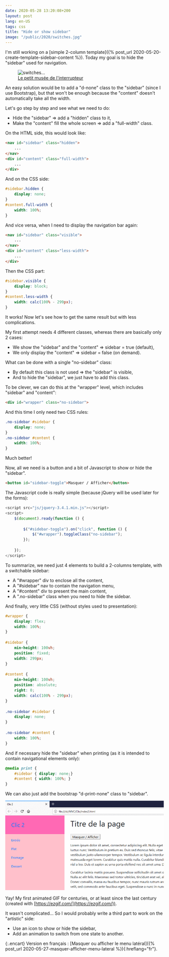 ```yaml
---
date: 2020-05-28 13:20:08+200
layout: post
lang: en-US
tags: css
title: "Hide or show sidebar"
image: "/public/2020/switches.jpg"
---
```


I'm still working on a [simple 2-column template]({% post_url 2020-05-20-create-template-sidebar-content %}). Today my goal is to hide the "sidebar" used for navigation.

<figure>
  <img src="{{ page.image }}" alt="switches..." />
  <figcaption>
    <a href="https://www.heure-industrielle.com/petit-musee-de-l-interrupteur/">Le petit musée de l'interrupteur</a>
  </figcaption>
</figure>

An easy solution would be to add a "d-none" class to the "sidebar" (since I use Bootstrap), but that won't be enough because the "content" doesn't automatically take all the width.

Let's go step by step and see what we need to do:

* Hide the "sidebar" => add a "hidden" class to it,
* Make the "content" fill the whole screen => add a "full-width" class.

On the HTML side, this would look like:

```html
<nav id="sidebar" class="hidden">
    ...
</nav>
<div id="content" class="full-width">
    ...
</div>
```

And on the CSS side:

```css
#sidebar.hidden {
    display: none;
}
#content.full-width {
    width: 100%;
}
```

And vice versa, when I need to display the navigation bar again:

```html
<nav id="sidebar" class="visible">
    ...
</nav>
<div id="content" class="less-width">
    ...
</div>
```

Then the CSS part:

```css
#sidebar.visible {
    display: block;
}
#content.less-width {
    width: calc(100% - 299px);
}
```

It works! Now let's see how to get the same result but with less complications.

My first attempt needs 4 different classes, whereas there are basically only 2 cases:

* We show the "sidebar" and the "content" => sidebar = true (default),
* We only display the "content" => sidebar = false (on demand).

What can be done with a single "no-sidebar" class:

* By default this class is not used => the "sidebar" is visible,
* And to hide the "sidebar", we just have to add this class.

To be clever, we can do this at the "wrapper" level, which includes "sidebar" and "content":

```html
<div id="wrapper" class="no-sidebar">
```

And this time I only need two CSS rules:

```css
.no-sidebar #sidebar {
    display: none;
}
.no-sidebar #content {
    width: 100%;
}
```

Much better!

Now, all we need is a button and a bit of Javascript to show or hide the "sidebar".

```html
<button id="sidebar-toggle">Masquer / Afficher</button>
```

The Javascript code is really simple (because jQuery will be used later for the forms):

```javascript
<script src="js/jquery-3.4.1.min.js"></script>
<script>
    $(document).ready(function () {

        $("#sidebar-toggle").on("click", function () {
            $("#wrapper").toggleClass("no-sidebar");
        });

    });
</script>
```
To summarize, we need just 4 elements to build a 2-columns template, with a switchable sidebar:

* A "#wrapper" div to enclose all the content,
* A "#sidebar" nav to contain the navigation menu,
* A "#content" div to present the main content,
* A ".no-sidebar" class when you need to hide the sidebar.

And finally, very little CSS (without styles used to presentation):

```css
#wrapper {
    display: flex;
    width: 100%;
}

#sidebar {
    min-height: 100vh;
    position: fixed;
    width: 299px;
}

#content {
    min-height: 100vh;
    position: absolute;
    right: 0;
    width: calc(100% - 299px);
}

.no-sidebar #sidebar {
    display: none;
}

.no-sidebar #content {
    width: 100%;
}
```

And if necessary hide the "sidebar" when printing (as it is intended to contain navigational elements only):

```css
@media print {
    #sidebar { display: none;}
    #content { width: 100%; }
}
```

We can also just add the bootstrap "d-print-none" class to "sidebar".

![](/public/2020/clic2.gif)

Yay! My first animated GIF for centuries, or at least since the last century (created with [https://ezgif.com/](https://ezgif.com/)).

It wasn't complicated... So I would probably write a third part to work on the "artistic" side:

* Use an icon to show or hide the sidebar,
* Add an animation to switch from one state to another.

{:.encart}
Version en français : [Masquer ou afficher le menu latéral]({% post_url 2020-05-27-masquer-afficher-menu-lateral %}){:hreflang="fr"}.
